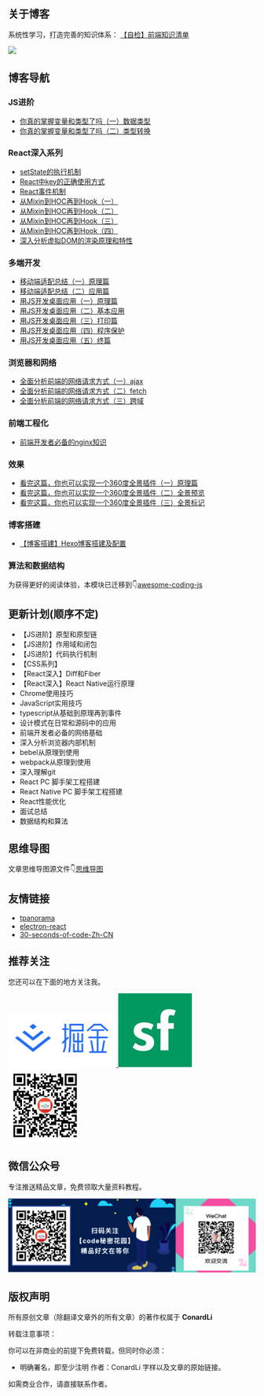 
## 关于博客

系统性学习，打造完善的知识体系： [【自检】前端知识清单](http://www.conardli.top/blog/article/综合/【自检】前端知识清单.html)


![](https://lsqimg-1257917459.cos.ap-beijing.myqcloud.com/blog/%E7%9F%A5%E8%AF%86%E4%BD%93%E7%B3%BB.png)

## 博客导航

### JS进阶

- [你真的掌握变量和类型了吗（一）数据类型](http://www.conardli.top/blog/article/JS进阶/你真的掌握变量和类型了吗（一）数据类型.html)
- [你真的掌握变量和类型了吗（二）类型转换](http://www.conardli.top/blog/article/JS进阶/你真的掌握变量和类型了吗（二）类型转换.html)

### React深入系列

- [setState的执行机制](http://www.conardli.top/blog/article/React深入系列/setState的执行机制.html)
- [React中key的正确使用方式](http://www.conardli.top/blog/article/React深入系列/React中key的正确使用方式.html)
- [React事件机制](http://www.conardli.top/blog/article/React深入系列/React事件机制.html)
- [从Mixin到HOC再到Hook（一）](http://www.conardli.top/blog/article/React深入系列/从Mixin到HOC再到Hook（一）.html)
- [从Mixin到HOC再到Hook（二）](http://www.conardli.top/blog/article/React深入系列/从Mixin到HOC再到Hook（二）.html)
- [从Mixin到HOC再到Hook（三）](http://www.conardli.top/blog/article/React深入系列/从Mixin到HOC再到Hook（三）.html)
- [从Mixin到HOC再到Hook（四）](http://www.conardli.top/blog/article/React深入系列/从Mixin到HOC再到Hook（四）.html)
- [深入分析虚拟DOM的渲染原理和特性](http://www.conardli.top/blog/article/React深入系列/深入分析虚拟DOM的渲染原理和特性.html)

### 多端开发

- [移动端适配总结（一）原理篇](http://www.conardli.top/blog/article/多端开发/移动端适配总结（一）原理篇.html)
- [移动端适配总结（二）应用篇](http://www.conardli.top/blog/article/多端开发/移动端适配总结（二）应用篇.html)
- [用JS开发桌面应用（一）原理篇](http://www.conardli.top/blog/article/多端开发/用JS开发桌面应用（一）原理篇.html)
- [用JS开发桌面应用（二）基本应用](http://www.conardli.top/blog/article/多端开发/用JS开发桌面应用（二）基本应用.html)
- [用JS开发桌面应用（三）打印篇](http://www.conardli.top/blog/article/多端开发/用JS开发桌面应用（三）打印篇.html)
- [用JS开发桌面应用（四）程序保护](http://www.conardli.top/blog/article/多端开发/用JS开发桌面应用（四）程序保护.html)
- [用JS开发桌面应用（五）终篇](http://www.conardli.top/blog/article/多端开发/用JS开发桌面应用（五）终篇.html)

### 浏览器和网络

- [全面分析前端的网络请求方式（一）ajax](http://www.conardli.top/blog/article/浏览器和网络/全面分析前端的网络请求方式（一）ajax.html)
- [全面分析前端的网络请求方式（二）fetch](http://www.conardli.top/blog/article/浏览器和网络/全面分析前端的网络请求方式（二）fetch.html)
- [全面分析前端的网络请求方式（三）跨域](http://www.conardli.top/blog/article/浏览器和网络/全面分析前端的网络请求方式（三）跨域.html)



### 前端工程化

- [前端开发者必备的nginx知识](http://www.conardli.top/blog/article/前端工程化/前端开发者必备的nginx知识.html)

### 效果

- [看完这篇，你也可以实现一个360度全景插件（一）原理篇](http://www.conardli.top/blog/article/效果/看完这篇，你也可以实现一个360度全景插件（一）原理篇.html)
- [看完这篇，你也可以实现一个360度全景插件（二）全景预览](http://www.conardli.top/blog/article/效果/看完这篇，你也可以实现一个360度全景插件（二）全景预览.html)
- [看完这篇，你也可以实现一个360度全景插件（三）全景标记](http://www.conardli.top/blog/article/效果/看完这篇，你也可以实现一个360度全景插件（三）全景标记.html)

### 博客搭建

- [【博客搭建】Hexo博客搭建及配置](http://www.conardli.top/blog/article/博客搭建/【博客搭建】个人博客搭建及配置.html)

### 算法和数据结构

为获得更好的阅读体验，本模块已迁移到👇[awesome-coding-js](https://github.com/ConardLi/awesome-coding-js)

## 更新计划(顺序不定)

- 【JS进阶】原型和原型链
- 【JS进阶】作用域和闭包
- 【JS进阶】代码执行机制
- 【CSS系列】
- 【React深入】Diff和Fiber
- 【React深入】React Native运行原理
- Chrome使用技巧
- JavaScript实用技巧
- typescript从基础到原理再到事件
- 设计模式在日常和源码中的应用
- 前端开发者必备的网络基础
- 深入分析浏览器内部机制
- bebel从原理到使用
- webpack从原理到使用
- 深入理解git
- React PC 脚手架工程搭建
- React Native PC 脚手架工程搭建
- React性能优化
- 面试总结
- 数据结构和算法

## 思维导图

文章思维导图源文件👇[思维导图](/mindMapping)


## 友情链接

- [tpanorama](https://github.com/ConardLi/tpanorama)
- [electron-react](https://github.com/ConardLi/electron-react)
- [30-seconds-of-code-Zh-CN](https://github.com/ConardLi/30-seconds-of-code-Zh-CN)


## 推荐关注


您还可以在下面的地方关注我。

<a href="https://juejin.im/user/5bea27965188250edf4ad8b7" >
  <img src="./img/juejin.png"  width="220px" height="110px" /> 
</a>

<a href="https://segmentfault.com/u/conardli" class="item" >
  <img src="./img/segmentfault.jpg" width="150px" height="150px" />
</a>

<a href="https://mp.weixin.qq.com/s/dYZEHTgqvxGV7mL99JuxRQ" class="item" >
  <img src="./img/gongzhonghao.png" width="150"  height="150" />
</a>


## 微信公众号

专注推送精品文章，免费领取大量资料教程。

![](./img/gzh.png)


## 版权声明

所有原创文章（除翻译文章外的所有文章）的著作权属于 **ConardLi**

转载注意事项：

你可以在非商业的前提下免费转载，但同时你必须：

- 明确署名，即至少注明 作者：ConardLi 字样以及文章的原始链接。

如需商业合作，请直接联系作者。